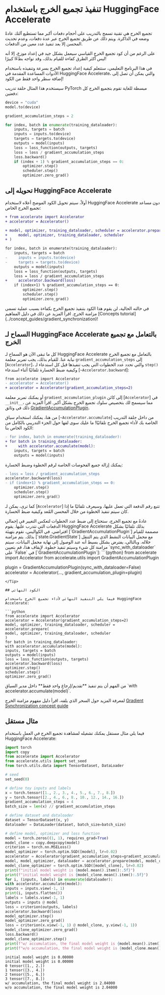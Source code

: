 # تنفيذ تجميع الخرج باستخدام HuggingFace Accelerate

تجميع الخرج هي تقنية تسمح بالتدريب على أحجام دفعات أكبر مما تستطيع آلتك عادةً وضعه في الذاكرة. ويتم ذلك عن طريق تجميع الخرج عبر عدة دفعات، وعدم تحديث المحسن إلا بعد تنفيذ عدد معين من الدفعات.

على الرغم من أن كود تجميع الخرج القياسي سيعمل بشكل جيد في إعداد موزع، إلا أنه ليس أكثر الطرق كفاءة للقيام بذلك، وقد تواجه بطءًا كبيرًا!

في هذا البرنامج التعليمي، ستتعلم كيفية إعداد تجميع الخرج بسرعة وتنفيذه باستخدام الأدوات المساعدة المقدمة في HuggingFace Accelerate، والتي يمكن أن تصل إلى إضافة سطر واحد فقط من الكود!

سيستخدم هذا المثال حلقة تدريب PyTorch مبسطة للغاية تقوم بتجميع الخرج كل دفعتين:

```python
device = "cuda"
model.to(device)

gradient_accumulation_steps = 2

for index, batch in enumerate(training_dataloader):
    inputs, targets = batch
    inputs = inputs.to(device)
    targets = targets.to(device)
    outputs = model(inputs)
    loss = loss_function(outputs, targets)
    loss = loss / gradient_accumulation_steps
    loss.backward()
    if (index + 1) % gradient_accumulation_steps == 0:
        optimizer.step()
        scheduler.step()
        optimizer.zero_grad()
```

## تحويله إلى HuggingFace Accelerate

أولاً، سيتم تحويل الكود الموضح أعلاه لاستخدام HuggingFace Accelerate دون مساعد تجميع الخرج الخاص:

```diff
+ from accelerate import Accelerator
+ accelerator = Accelerator()

+ model, optimizer, training_dataloader, scheduler = accelerator.prepare(
+     model, optimizer, training_dataloader, scheduler
+ )

for index, batch in enumerate(training_dataloader):
    inputs, targets = batch
-     inputs = inputs.to(device)
-     targets = targets.to(device)
    outputs = model(inputs)
    loss = loss_function(outputs, targets)
    loss = loss / gradient_accumulation_steps
+     accelerator.backward(loss)
    if (index+1) % gradient_accumulation_steps == 0:
        optimizer.step()
        scheduler.step()
        optimizer.zero_grad()
```

<Tip warning={true}>
في حالته الحالية، لن يقوم هذا الكود بتنفيذ تجميع الخرج بكفاءة بسبب عملية تسمى مزامنة الخرج. اقرأ المزيد عن ذلك في دليل المفاهيم [Concepts tutorial](../concept_guides/gradient_synchronization)!
</Tip>

## السماح لـ HuggingFace Accelerate بالتعامل مع تجميع الخرج

كل ما تبقى الآن هو السماح لـ HuggingFace Accelerate بالتعامل مع تجميع الخرج نيابة عنا. للقيام بذلك، يجب تمرير معلمة `gradient_accumulation_steps` إلى [`Accelerator`]، والتي تحدد عدد الخطوات التي يجب تنفيذها قبل كل استدعاء لـ `step()` وكيفية ضبط الخسارة تلقائيًا أثناء استدعاء [`~Accelerator.backward`]:

```diff
from accelerate import Accelerator
- accelerator = Accelerator()
+ accelerator = Accelerator(gradient_accumulation_steps=2)
```

أو يمكنك تمرير معلمة `gradient_accumulation_plugin` إلى كائن [`Accelerator`] في `__init__`، مما سيسمح لك بتخصيص سلوك تجميع الخرج بشكل أكبر. اقرأ المزيد عن ذلك في وثائق [GradientAccumulationPlugin](../package_reference/accelerator#accelerate.utils.GradientAccumulationPlugin).

من هنا، يمكنك استخدام سياق [`~Accelerator.accumulate`] من داخل حلقة التدريب الخاصة بك لأداء تجميع الخرج تلقائيًا! ما عليك سوى لفها حول الجزء التدريبي بالكامل من الكود الخاص بنا:

```diff
- for index, batch in enumerate(training_dataloader):
+ for batch in training_dataloader:
+     with accelerator.accumulate(model):
    inputs, targets = batch
    outputs = model(inputs)
```

يمكنك إزالة جميع الفحوصات الخاصة لرقم الخطوة وضبط الخسارة:

```diff
- loss = loss / gradient_accumulation_steps
accelerator.backward(loss)
- if (index+1) % gradient_accumulation_steps == 0:
    optimizer.step()
    scheduler.step()
    optimizer.zero_grad()
```

كما ترى، يمكن لـ [`Accelerator`] تتبع رقم الدفعة التي تعمل عليها، وسيعرف تلقائيًا ما إذا كان سيتم تنفيذ الخطوة من خلال المحسن المُعد وكيفية ضبط الخسارة.

<Tip>
عادةً مع تجميع الخرج، ستحتاج إلى ضبط عدد الخطوات لتعكس التغيير في إجمالي الدفعات التي تتدرب عليها. يقوم HuggingFace Accelerate بذلك تلقائيًا بشكل افتراضي. في الكواليس، نقوم بتهيئة [`GradientAccumulationPlugin`] مصممة للقيام بذلك.
</Tip>

<Tip warning={true}>
يتم مزامنة [`state.GradientState`] مع محمل البيانات النشط الذي يتم التنقل خلاله. وبالتالي، يفترض بشكل بسيط أنه عند الوصول إلى نهاية محمل البيانات، سيتم مزامنة كل شيء وسيتم تنفيذ خطوة. لإيقاف هذا، قم بتعيين `sync_with_dataloader` على `False` في [`GradientAccumulationPlugin`]:
```{python}
from accelerate import Accelerator
from accelerate.utils import GradientAccumulationPlugin

plugin = GradientAccumulationPlugin(sync_with_dataloader=False)
accelerator = Accelerator(..., gradient_accumulation_plugin=plugin)
```
</Tip>

## الكود النهائي

فيما يلي التنفيذ النهائي لأداء تجميع الخرج باستخدام HuggingFace Accelerate:

```python
from accelerate import Accelerator
accelerator = Accelerator(gradient_accumulation_steps=2)
model, optimizer, training_dataloader, scheduler = accelerator.prepare(
model, optimizer, training_dataloader, scheduler
)
for batch in training_dataloader:
with accelerator.accumulate(model):
inputs, targets = batch
outputs = model(inputs)
loss = loss_function(outputs, targets)
accelerator.backward(loss)
optimizer.step()
scheduler.step()
optimizer.zero_grad()
```

<Tip warning={true}>
من المهم أن يتم تنفيذ **تقديم/إرجاع واحد فقط** داخل مدير السياق `with accelerator.accumulate(model)`.
</Tip>

لمعرفة المزيد حول السحر الذي يلفه، اقرأ دليل مفهوم مزامنة الخرج [Gradient Synchronization concept guide](../concept_guides/gradient_synchronization)

## مثال مستقل

فيما يلي مثال مستقل يمكنك تشغيله لمشاهدة تجميع الخرج في العمل باستخدام HuggingFace Accelerate:

```python
import torch
import copy
from accelerate import Accelerator
from accelerate.utils import set_seed
from torch.utils.data import TensorDataset, DataLoader

# seed
set_seed(0)

# define toy inputs and labels
x = torch.tensor([1., 2., 3., 4., 5., 6., 7., 8.])
y = torch.tensor([2., 4., 6., 8., 10., 12., 14., 16.])
gradient_accumulation_steps = 4
batch_size = len(x) // gradient_accumulation_steps

# define dataset and dataloader
dataset = TensorDataset(x, y)
dataloader = DataLoader(dataset, batch_size=batch_size)

# define model, optimizer and loss function
model = torch.zeros((1, 1), requires_grad=True)
model_clone = copy.deepcopy(model)
criterion = torch.nn.MSELoss()
model_optimizer = torch.optim.SGD([model], lr=0.02)
accelerator = Accelerator(gradient_accumulation_steps=gradient_accumulation_steps)
model, model_optimizer, dataloader = accelerator.prepare(model, model_optimizer, dataloader)
model_clone_optimizer = torch.optim.SGD([model_clone], lr=0.02)
print(f"initial model weight is {model.mean().item():.5f}")
print(f"initial model weight is {model_clone.mean().item():.5f}")
for i, (inputs, labels) in enumerate(dataloader):
with accelerator.accumulate(model):
inputs = inputs.view(-1, 1)
print(i, inputs.flatten())
labels = labels.view(-1, 1)
outputs = inputs @ model
loss = criterion(outputs, labels)
accelerator.backward(loss)
model_optimizer.step()
model_optimizer.zero_grad()
loss = criterion(x.view(-1, 1) @ model_clone, y.view(-1, 1))
model_clone_optimizer.zero_grad()
loss.backward()
model_clone_optimizer.step()
print(f"w/ accumulation, the final model weight is {model.mean().item():.5f}")
print(f"w/o accumulation, the final model weight is {model_clone.mean().item():.5f}")
```

```
initial model weight is 0.00000
initial model weight is 0.00000
0 tensor([1., 2.])
1 tensor([3., 4.])
2 tensor([5., 6.])
3 tensor([7., 8.])
w/ accumulation, the final model weight is 2.04000
w/o accumulation, the final model weight is 2.04000
```